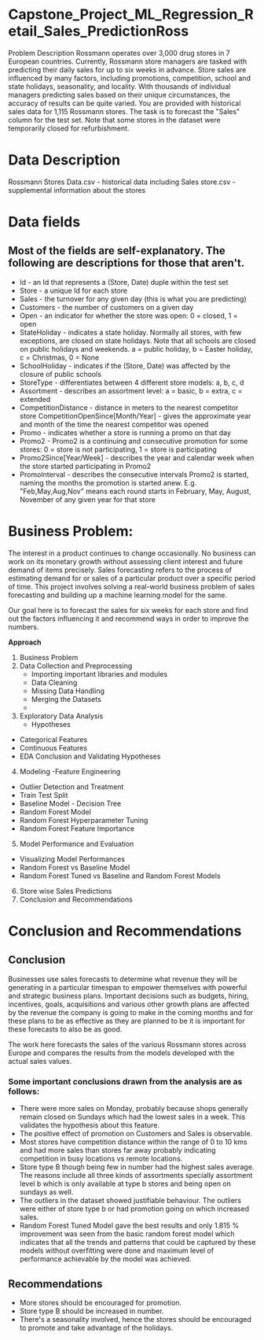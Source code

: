# Capstone_Project_ML_Regression_Retail_Sales_PredictionRoss

Problem Description
Rossmann operates over 3,000 drug stores in 7 European countries. Currently, Rossmann store managers are tasked with predicting their daily sales for up to six weeks in advance. Store sales are influenced by many factors, including promotions, competition, school and state holidays, seasonality, and locality. With thousands of individual managers predicting sales based on their unique circumstances, the accuracy of results can be quite varied.
You are provided with historical sales data for 1,115 Rossmann stores. The task is to forecast the "Sales" column for the test set. Note that some stores in the dataset were temporarily closed for refurbishment.

# Data Description

Rossmann Stores Data.csv - historical data including Sales
store.csv - supplemental information about the stores

# Data fields

## Most of the fields are self-explanatory. The following are descriptions for those that aren't.
* Id - an Id that represents a (Store, Date) duple within the test set
* Store - a unique Id for each store
* Sales - the turnover for any given day (this is what you are predicting)
* Customers - the number of customers on a given day
* Open - an indicator for whether the store was open: 0 = closed, 1 = open
* StateHoliday - indicates a state holiday. Normally all stores, with few exceptions, are closed on state holidays. Note that all schools are closed on public holidays                  and weekends. a = public holiday, b = Easter holiday, c = Christmas, 0 = None
* SchoolHoliday - indicates if the (Store, Date) was affected by the closure of public schools
* StoreType - differentiates between 4 different store models: a, b, c, d
* Assortment - describes an assortment level: a = basic, b = extra, c = extended
* CompetitionDistance - distance in meters to the nearest competitor store
CompetitionOpenSince[Month/Year] - gives the approximate year and month of the time the nearest competitor was opened
* Promo - indicates whether a store is running a promo on that day
* Promo2 - Promo2 is a continuing and consecutive promotion for some stores: 0 = store is not participating, 1 = store is participating
* Promo2Since[Year/Week] - describes the year and calendar week when the store started participating in Promo2
* PromoInterval - describes the consecutive intervals Promo2 is started, naming the months the promotion is started anew. E.g. "Feb,May,Aug,Nov" means each round                         starts in February, May, August, November of any given year for that store

# Business Problem:

The interest in a product continues to change occasionally. No business can work on its monetary growth without assessing client interest and future demand of items precisely. Sales forecasting refers to the process of estimating demand for or sales of a particular product over a specific period of time. This project involves solving a real-world business problem of sales forecasting and building up a machine learning model for the same.

Our goal here is to forecast the sales for six weeks for each store and find out the factors influencing it and recommend ways in order to improve the numbers.

**Approach**

1. Business Problem
2. Data Collection and Preprocessing
   - Importing important libraries and modules
   - Data Cleaning
   - Missing Data Handling
   - Merging the Datasets
   -
3. Exploratory Data Analysis
   - Hypotheses
  - Categorical Features
  - Continuous Features
  - EDA Conclusion and Validating Hypotheses
4. Modeling
  -Feature Engineering
  - Outlier Detection and Treatment
  - Train Test Split
  - Baseline Model - Decision Tree
  - Random Forest Model
  - Random Forest Hyperparameter Tuning
  - Random Forest Feature Importance
5. Model Performance and Evaluation
  - Visualizing Model Performances
  - Random Forest vs Baseline Model
  - Random Forest Tuned vs Baseline and Random Forest Models
6. Store wise Sales Predictions
7. Conclusion and Recommendations


# Conclusion and Recommendations
## Conclusion
Businesses use sales forecasts to determine what revenue they will be generating in a particular timespan to empower themselves with powerful and strategic business plans. Important decisions such as budgets, hiring, incentives, goals, acquisitions and various other growth plans are affected by the revenue the company is going to make in the coming months and for these plans to be as effective as they are planned to be it is important for these forecasts to also be as good.

The work here forecasts the sales of the various Rossmann stores across Europe and compares the results from the models developed with the actual sales values.

### Some important conclusions drawn from the analysis are as follows:

* There were more sales on Monday, probably because shops generally remain closed on Sundays which had the lowest sales in a week. This validates the hypothesis about this feature.
* The positive effect of promotion on Customers and Sales is observable.
* Most stores have competition distance within the range of 0 to 10 kms and had more sales than stores far away probably indicating competition in busy locations vs     remote locations.
* Store type B though being few in number had the highest sales average. The reasons include all three kinds of assortments specially assortment level b which is only   available at type b stores and being open on sundays as well.
* The outliers in the dataset showed justifiable behaviour. The outliers were either of store type b or had promotion going on which increased sales.
* Random Forest Tuned Model gave the best results and only 1.815 % improvement was seen from the basic random forest model which indicates that all the trends and patterns that could be captured by these models without overfitting were done and maximum level of performance achievable by the model was achieved.

## Recommendations
* More stores should be encouraged for promotion.
* Store type B should be increased in number.
* There's a seasonality involved, hence the stores should be encouraged to promote and take advantage of the holidays.

